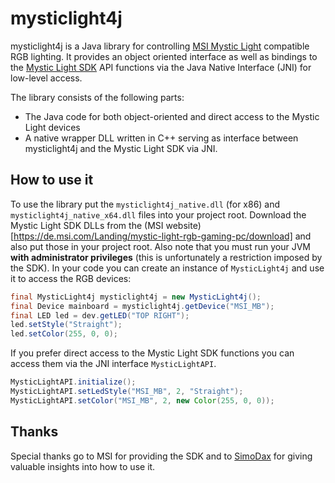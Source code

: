
# mysticlight4j

mysticlight4j is a Java library for controlling [MSI Mystic Light](https://de.msi.com/Landing/mystic-light-rgb-gaming-pc/) compatible RGB lighting. It provides an object oriented interface as well as bindings to the [Mystic Light SDK](https://de.msi.com/Landing/mystic-light-rgb-gaming-pc/download) API functions via the Java Native Interface (JNI) for low-level access.

The library consists of the following parts:
- The Java code for both object-oriented and direct access to the Mystic Light devices
- A native wrapper DLL written in C++ serving as interface between mysticlight4j and the Mystic Light SDK via JNI.

## How to use it
To use the library put the `mysticlight4j_native.dll` (for x86) and `mysticlight4j_native_x64.dll` files into your project root. Download the Mystic Light SDK DLLs from the (MSI website)[https://de.msi.com/Landing/mystic-light-rgb-gaming-pc/download] and also put those in your project root. Also note that you must run your JVM **with administrator privileges** (this is unfortunately a restriction imposed by the SDK). In your code you can create an instance of `MysticLight4j` and use it to access the RGB devices:
```java
final MysticLight4j mysticlight4j = new MysticLight4j();
final Device mainboard = mysticlight4j.getDevice("MSI_MB");
final LED led = dev.getLED("TOP RIGHT");
led.setStyle("Straight");
led.setColor(255, 0, 0);
```

If you prefer direct access to the Mystic Light SDK functions you can access them via the JNI interface `MysticLightAPI`.
```java
MysticLightAPI.initialize();
MysticLightAPI.setLedStyle("MSI_MB", 2, "Straight");
MysticLightAPI.setColor("MSI_MB", 2, new Color(255, 0, 0));
```
## Thanks
Special thanks go to MSI for providing the SDK and to [SimoDax](https://github.com/SimoDax) for giving valuable insights into how to use it.
